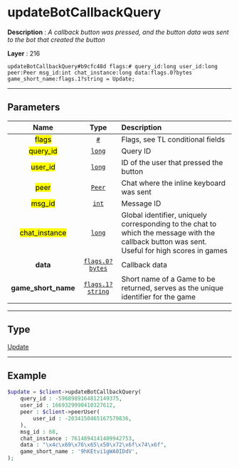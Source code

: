 # updateBotCallbackQuery

**Description** : *A callback button was pressed, and the button data was sent to the bot that created the button*

**Layer** : 216

```tl
updateBotCallbackQuery#b9cfc48d flags:# query_id:long user_id:long peer:Peer msg_id:int chat_instance:long data:flags.0?bytes game_short_name:flags.1?string = Update;
```

---

## Parameters

| Name | Type | Description |
| :---: | :---: | :--- |
| <mark>flags</mark> | [`#`](type/#) | Flags, see TL conditional fields |
| <mark>query_id</mark> | [`long`](type/long) | Query ID |
| <mark>user_id</mark> | [`long`](type/long) | ID of the user that pressed the button |
| <mark>peer</mark> | [`Peer`](type/Peer) | Chat where the inline keyboard was sent |
| <mark>msg_id</mark> | [`int`](type/int) | Message ID |
| <mark>chat_instance</mark> | [`long`](type/long) | Global identifier, uniquely corresponding to the chat to which the message with the callback button was sent. Useful for high scores in games |
| **data** | [`flags.0?bytes`](type/bytes) | Callback data |
| **game_short_name** | [`flags.1?string`](type/string) | Short name of a Game to be returned, serves as the unique identifier for the game |

---

## Type

[Update](type/Update)

---

## Example

```php
$update = $client->updateBotCallbackQuery(
	query_id : -5968989164812149375,
	user_id : 1669329990410327612,
	peer : $client->peerUser(
		user_id : -2034150465167579836,
	),
	msg_id : 68,
	chat_instance : 7614894141409942753,
	data : "\x4c\x69\x76\x65\x50\x72\x6f\x74\x6f",
	game_short_name : '9hKEtvi1gWA0IDdV',
);
```